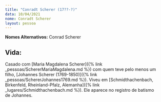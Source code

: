 ```yaml
---
title: "Conradt Scherer (17??-?)"
data: 10/04/2021
nome: Conradt Scherer
layout: pessoa
---
```



**Nomes Alternativos:** Conrad Scherer<br/>

## Vida:

Casado com [Maria Magdalena Scherer]({% link _pessoas/SchererMariaMagdalena.md %}) com quem teve pelo menos um filho, [Johannes Scherer (1769-1850)]({% link _pessoas/SchererJohannes1769.md %}). Viveu em [Schmidthachenbach, Birkenfeld, Rheinland-Pfalz, Alemanha]({% link _lugares/Schmidthachenbach.md %}). Ele aparece no registro de batismo de Johannes.